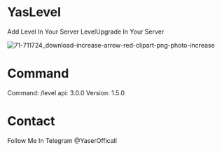 # YasLevel
Add Level In Your Server
LevelUpgrade In Your Server



![71-711724_download-increase-arrow-red-clipart-png-photo-increase](https://user-images.githubusercontent.com/84249135/128597076-a4525be6-a269-415e-82ef-de55141b3579.png)


# Command
Command: /level
api: 3.0.0
Version: 1.5.0

# Contact
Follow Me In Telegram @YaserOfficall


